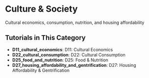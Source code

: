 # Culture & Society

Cultural economics, consumption, nutrition, and housing affordability

## Tutorials in This Category

- **D11_cultural_economics**: D11: Cultural Economics
- **D22_cultural_consumption**: D22: Cultural Consumption
- **D25_food_and_nutrition**: D25: Food & Nutrition
- **D27_housing_affordability_and_gentrification**: D27: Housing Affordability & Gentrification
